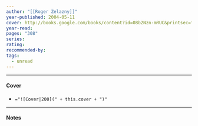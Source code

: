 ```yaml
---
author: "[[Roger Zelazny]]"
year-published: 2004-05-11
cover: http://books.google.com/books/content?id=08b2Nzn-mRUC&printsec=frontcover&img=1&zoom=1&edge=curl&source=gbs_api
year-read: 
pages: "308"
series: 
rating: 
recommended-by: 
tags:
  - unread
---
```


---
#### Cover
- `="![Cover|200](" + this.cover + ")"`
---
#### Notes